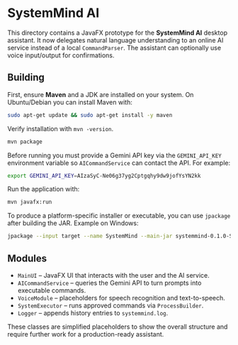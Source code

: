 # SystemMind AI

This directory contains a JavaFX prototype for the **SystemMind AI** desktop assistant. It now delegates natural language understanding to an online AI service instead of a local `CommandParser`. The assistant can optionally use voice input/output for confirmations.

## Building

First, ensure **Maven** and a JDK are installed on your system. On Ubuntu/Debian
you can install Maven with:

```bash
sudo apt-get update && sudo apt-get install -y maven
```

Verify installation with `mvn -version`.

```bash
mvn package
```

Before running you must provide a Gemini API key via the `GEMINI_API_KEY` environment variable so `AICommandService` can contact the API. For example:

```bash
export GEMINI_API_KEY=AIzaSyC-Ne06g37yg2Cptgqhy9dw9jofYsYN2kk
```

Run the application with:

```bash
mvn javafx:run
```

To produce a platform-specific installer or executable, you can use `jpackage` after building the JAR. Example on Windows:

```bash
jpackage --input target --name SystemMind --main-jar systemmind-0.1.0-SNAPSHOT.jar --type exe
```

## Modules

- `MainUI` – JavaFX UI that interacts with the user and the AI service.
- `AICommandService` – queries the Gemini API to turn prompts into executable commands.
- `VoiceModule` – placeholders for speech recognition and text-to-speech.
- `SystemExecutor` – runs approved commands via `ProcessBuilder`.
- `Logger` – appends history entries to `systemmind.log`.

These classes are simplified placeholders to show the overall structure and require further work for a production-ready assistant.
